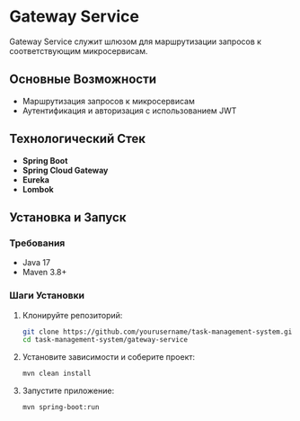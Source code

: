 # Gateway Service

Gateway Service служит шлюзом для маршрутизации запросов к соответствующим микросервисам.

## Основные Возможности
- Маршрутизация запросов к микросервисам
- Аутентификация и авторизация с использованием JWT

## Технологический Стек
- **Spring Boot**
- **Spring Cloud Gateway**
- **Eureka**
- **Lombok**

## Установка и Запуск

### Требования
- Java 17
- Maven 3.8+

### Шаги Установки
1. Клонируйте репозиторий:
    ```bash
    git clone https://github.com/yourusername/task-management-system.git
    cd task-management-system/gateway-service
    ```

2. Установите зависимости и соберите проект:
    ```bash
    mvn clean install
    ```

3. Запустите приложение:
    ```bash
    mvn spring-boot:run
    ```
